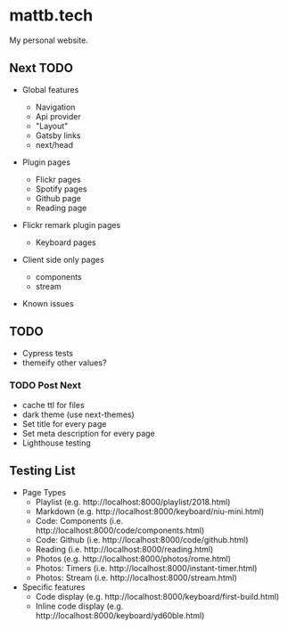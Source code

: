 # mattb.tech

My personal website.

## Next TODO

- Global features

  - Navigation
  - Api provider
  - "Layout"
  - Gatsby links
  - next/head

- Plugin pages

  - Flickr pages
  - Spotify pages
  - Github page
  - Reading page

- Flickr remark plugin pages

  - Keyboard pages

- Client side only pages

  - components
  - stream

- Known issues

## TODO

- Cypress tests
- themeify other values?

### TODO Post Next

- cache ttl for files
- dark theme (use next-themes)
- Set title for every page
- Set meta description for every page
- Lighthouse testing

## Testing List

- Page Types
  - Playlist (e.g. http://localhost:8000/playlist/2018.html)
  - Markdown (e.g. http://localhost:8000/keyboard/niu-mini.html)
  - Code: Components (i.e. http://localhost:8000/code/components.html)
  - Code: Github (i.e. http://localhost:8000/code/github.html)
  - Reading (i.e. http://localhost:8000/reading.html)
  - Photos (e.g. http://localhost:8000/photos/rome.html)
  - Photos: Timers (i.e. http://localhost:8000/instant-timer.html)
  - Photos: Stream (i.e. http://localhost:8000/stream.html)
- Specific features
  - Code display (e.g. http://localhost:8000/keyboard/first-build.html)
  - Inline code display (e.g. http://localhost:8000/keyboard/yd60ble.html)
